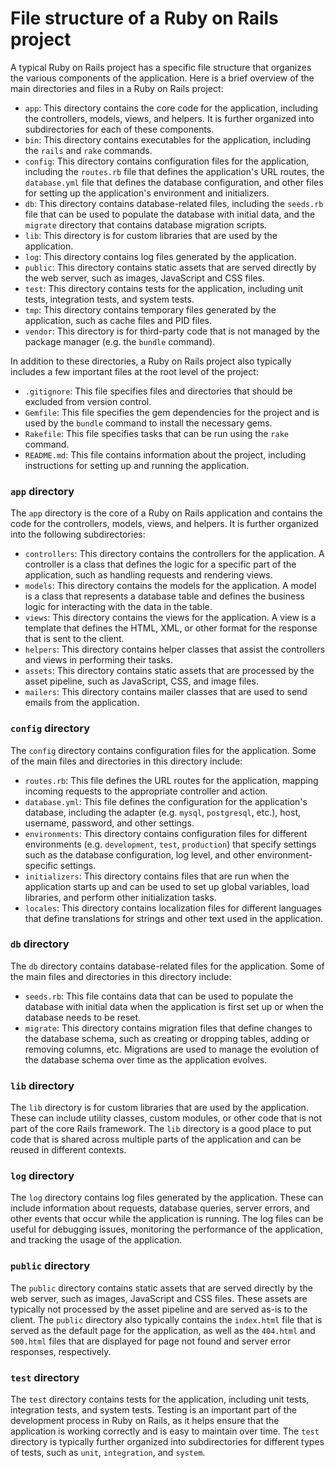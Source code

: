 # File structure of a Ruby on Rails project

A typical Ruby on Rails project has a specific file structure that organizes the various components of the application. Here is a brief overview of the main directories and files in a Ruby on Rails project:

- `app`: This directory contains the core code for the application, including the controllers, models, views, and helpers. It is further organized into subdirectories for each of these components.
- `bin`: This directory contains executables for the application, including the `rails` and `rake` commands.
- `config`: This directory contains configuration files for the application, including the `routes.rb` file that defines the application's URL routes, the `database.yml` file that defines the database configuration, and other files for setting up the application's environment and initializers.
- `db`: This directory contains database-related files, including the `seeds.rb` file that can be used to populate the database with initial data, and the `migrate` directory that contains database migration scripts.
- `lib`: This directory is for custom libraries that are used by the application.
- `log`: This directory contains log files generated by the application.
- `public`: This directory contains static assets that are served directly by the web server, such as images, JavaScript and CSS files.
- `test`: This directory contains tests for the application, including unit tests, integration tests, and system tests.
- `tmp`: This directory contains temporary files generated by the application, such as cache files and PID files.
- `vendor`: This directory is for third-party code that is not managed by the package manager (e.g. the `bundle` command).

In addition to these directories, a Ruby on Rails project also typically includes a few important files at the root level of the project:

- `.gitignore`: This file specifies files and directories that should be excluded from version control.
- `Gemfile`: This file specifies the gem dependencies for the project and is used by the `bundle` command to install the necessary gems.
- `Rakefile`: This file specifies tasks that can be run using the `rake` command.
- `README.md`: This file contains information about the project, including instructions for setting up and running the application.

### `app` directory

The `app` directory is the core of a Ruby on Rails application and contains the code for the controllers, models, views, and helpers. It is further organized into the following subdirectories:

- `controllers`: This directory contains the controllers for the application. A controller is a class that defines the logic for a specific part of the application, such as handling requests and rendering views.
- `models`: This directory contains the models for the application. A model is a class that represents a database table and defines the business logic for interacting with the data in the table.
- `views`: This directory contains the views for the application. A view is a template that defines the HTML, XML, or other format for the response that is sent to the client.
- `helpers`: This directory contains helper classes that assist the controllers and views in performing their tasks.
- `assets`: This directory contains static assets that are processed by the asset pipeline, such as JavaScript, CSS, and image files.
- `mailers`: This directory contains mailer classes that are used to send emails from the application.

### `config` directory

The `config` directory contains configuration files for the application. Some of the main files and directories in this directory include:

- `routes.rb`: This file defines the URL routes for the application, mapping incoming requests to the appropriate controller and action.
- `database.yml`: This file defines the configuration for the application's database, including the adapter (e.g. `mysql`, `postgresql`, etc.), host, username, password, and other settings.
- `environments`: This directory contains configuration files for different environments (e.g. `development`, `test`, `production`) that specify settings such as the database configuration, log level, and other environment-specific settings.
- `initializers`: This directory contains files that are run when the application starts up and can be used to set up global variables, load libraries, and perform other initialization tasks.
- `locales`: This directory contains localization files for different languages that define translations for strings and other text used in the application.

### `db` directory

The `db` directory contains database-related files for the application. Some of the main files and directories in this directory include:

- `seeds.rb`: This file contains data that can be used to populate the database with initial data when the application is first set up or when the database needs to be reset.
- `migrate`: This directory contains migration files that define changes to the database schema, such as creating or dropping tables, adding or removing columns, etc. Migrations are used to manage the evolution of the database schema over time as the application evolves.

### `lib` directory

The `lib` directory is for custom libraries that are used by the application. These can include utility classes, custom modules, or other code that is not part of the core Rails framework. The `lib` directory is a good place to put code that is shared across multiple parts of the application and can be reused in different contexts.

### `log` directory

The `log` directory contains log files generated by the application. These can include information about requests, database queries, server errors, and other events that occur while the application is running. The log files can be useful for debugging issues, monitoring the performance of the application, and tracking the usage of the application.

### `public` directory

The `public` directory contains static assets that are served directly by the web server, such as images, JavaScript and CSS files. These assets are typically not processed by the asset pipeline and are served as-is to the client. The `public` directory also typically contains the `index.html` file that is served as the default page for the application, as well as the `404.html` and `500.html` files that are displayed for page not found and server error responses, respectively.

### `test` directory

The `test` directory contains tests for the application, including unit tests, integration tests, and system tests. Testing is an important part of the development process in Ruby on Rails, as it helps ensure that the application is working correctly and is easy to maintain over time. The `test` directory is typically further organized into subdirectories for different types of tests, such as `unit`, `integration`, and `system`.

